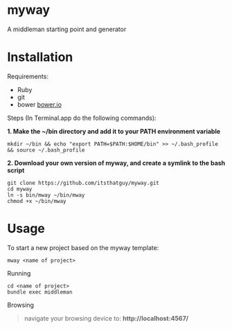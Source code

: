 # myway

A middleman starting point and generator

# Installation

Requirements:

* Ruby
* git
* bower [bower.io](http://bower.io/)

Steps (In Terminal.app do the following commands):

**1. Make the ~/bin directory and add it to your PATH environment variable**

    mkdir ~/bin && echo "export PATH=$PATH:$HOME/bin" >> ~/.bash_profile && source ~/.bash_profile

**2. Download your own version of myway, and create a symlink to the bash script**

```
git clone https://github.com/itsthatguy/myway.git
cd myway
ln -s bin/mway ~/bin/mway
chmod +x ~/bin/mway
```

# Usage

To start a new project based on the myway template:

    mway <name of project>


Running

    cd <name of project>
    bundle exec middleman


Browsing

> navigate your browsing device to: **http://localhost:4567/**
